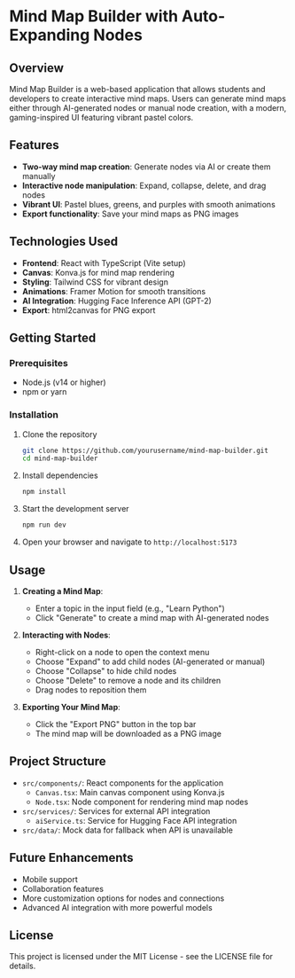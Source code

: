 # Mind Map Builder with Auto-Expanding Nodes

## Overview

Mind Map Builder is a web-based application that allows students and developers to create interactive mind maps. Users can generate mind maps either through AI-generated nodes or manual node creation, with a modern, gaming-inspired UI featuring vibrant pastel colors.

## Features

- **Two-way mind map creation**: Generate nodes via AI or create them manually
- **Interactive node manipulation**: Expand, collapse, delete, and drag nodes
- **Vibrant UI**: Pastel blues, greens, and purples with smooth animations
- **Export functionality**: Save your mind maps as PNG images

## Technologies Used

- **Frontend**: React with TypeScript (Vite setup)
- **Canvas**: Konva.js for mind map rendering
- **Styling**: Tailwind CSS for vibrant design
- **Animations**: Framer Motion for smooth transitions
- **AI Integration**: Hugging Face Inference API (GPT-2)
- **Export**: html2canvas for PNG export

## Getting Started

### Prerequisites

- Node.js (v14 or higher)
- npm or yarn

### Installation

1. Clone the repository
   ```bash
   git clone https://github.com/yourusername/mind-map-builder.git
   cd mind-map-builder
   ```

2. Install dependencies
   ```bash
   npm install
   ```

3. Start the development server
   ```bash
   npm run dev
   ```

4. Open your browser and navigate to `http://localhost:5173`

## Usage

1. **Creating a Mind Map**:
   - Enter a topic in the input field (e.g., "Learn Python")
   - Click "Generate" to create a mind map with AI-generated nodes

2. **Interacting with Nodes**:
   - Right-click on a node to open the context menu
   - Choose "Expand" to add child nodes (AI-generated or manual)
   - Choose "Collapse" to hide child nodes
   - Choose "Delete" to remove a node and its children
   - Drag nodes to reposition them

3. **Exporting Your Mind Map**:
   - Click the "Export PNG" button in the top bar
   - The mind map will be downloaded as a PNG image

## Project Structure

- `src/components/`: React components for the application
  - `Canvas.tsx`: Main canvas component using Konva.js
  - `Node.tsx`: Node component for rendering mind map nodes
- `src/services/`: Services for external API integration
  - `aiService.ts`: Service for Hugging Face API integration
- `src/data/`: Mock data for fallback when API is unavailable

## Future Enhancements

- Mobile support
- Collaboration features
- More customization options for nodes and connections
- Advanced AI integration with more powerful models

## License

This project is licensed under the MIT License - see the LICENSE file for details.
